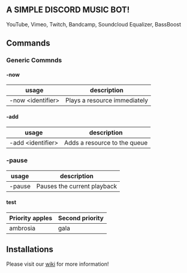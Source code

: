 ## A SIMPLE DISCORD MUSIC BOT!

YouTube, Vimeo, Twitch, Bandcamp, Soundcloud Equalizer, BassBoost

## Commands

### Generic Commnds

#### -now

| usage | description |
|-----|-----|
| -now \<identifier\> | Plays a resource immediately |

#### -add

| usage | description |
|-----|-----|
| -add \<identifier\> | Adds a resource to the queue |

### -pause

| usage | description |
|-----|-----|
| -pause | Pauses the current playback |


#### test 

| Priority apples | Second priority |
|-------|--------|
| ambrosia | gala |




## Installations 

Please visit our [wiki](https://github.com/bjm021/momobot/wiki) for more information!
<!--stackedit_data:
eyJoaXN0b3J5IjpbNDIxNjQ1OTE5LC0yMTMyMTA5NTY3LDE5MT
c5MDY1OCwtMTk5NTM1NTM2OCw1MjMwNTY5ODQsMTU0OTIyOTc0
M119
-->